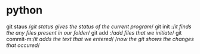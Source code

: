 python
======
git staus
/*git status gives the status of the current program*/
git init :/*it finds the any files present in our folder*/
git add :/*add files that we  initiate*/
git commit-m:/*it adds the text that we entered*/
/*now the git shows the changes that occured*/
